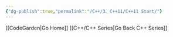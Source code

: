 ```yaml
---
{"dg-publish":true,"permalink":"/C++/3、C++11/C++11 Start/"}
---
```


[[CodeGarden\|Go Home]]
[[C++/C++ Series\|Go Back C++ Series]]
